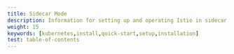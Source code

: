 ```yaml
---
title: Sidecar Mode
description: Information for setting up and operating Istio in sidecar mode.
weight: 15
keywords: [kubernetes,install,quick-start,setup,installation]
test: table-of-contents
---
```

